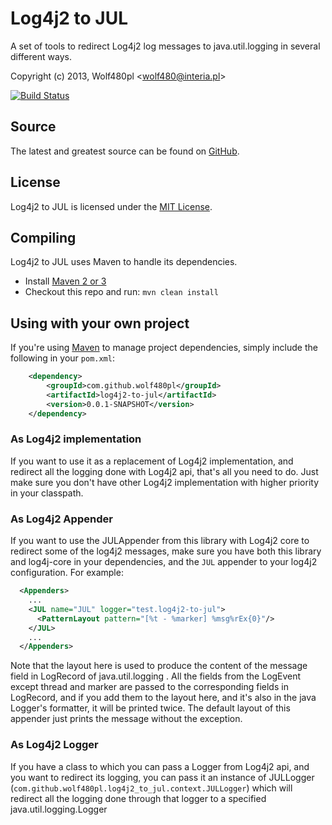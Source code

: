 Log4j2 to JUL
=============

A set of tools to redirect Log4j2 log messages to java.util.logging in several different ways.

Copyright (c) 2013, Wolf480pl <<wolf480@interia.pl>>

[![Build Status](https://travis-ci.org/Wolf480pl/log4j2-to-jul.png?branch=master)](https://travis-ci.org/Wolf480pl/log4j2-to-jul)

Source
------
The latest and greatest source can be found on [GitHub].

License
-------
Log4j2 to JUL is licensed under the [MIT License][License].

Compiling
---------
Log4j2 to JUL uses Maven to handle its dependencies.

* Install [Maven 2 or 3](http://maven.apache.org/download.html)
* Checkout this repo and run: `mvn clean install`

Using with your own project
---------------------------
If you're using [Maven](http://maven.apache.org/download.html) to manage project dependencies, simply include the following in your `pom.xml`:
```xml
    <dependency>
        <groupId>com.github.wolf480pl</groupId>
        <artifactId>log4j2-to-jul</artifactId>
        <version>0.0.1-SNAPSHOT</version>
    </dependency>
```

### As Log4j2 implementation ###
If you want to use it as a replacement of Log4j2 implementation, and redirect all the logging done with Log4j2 api, that's all you need to do.
Just make sure you don't have other Log4j2 implementation with higher priority in your classpath. 

### As Log4j2 Appender ###
If you want to use the JULAppender from this library with Log4j2 core to redirect some of the log4j2 messages, make sure you have both this library and log4j-core in your dependencies, and the `JUL` appender to your log4j2 configuration.
For example:
```xml
  <Appenders>
    ...
    <JUL name="JUL" logger="test.log4j2-to-jul">
      <PatternLayout pattern="[%t - %marker] %msg%rEx{0}"/>
    </JUL>
    ...
  </Appenders>
```
Note that the layout here is used to produce the content of the message field in LogRecord of java.util.logging . All the fields from the LogEvent except thread and marker are passed to the corresponding fields in LogRecord, and if you add them to the layout here, and it's also in the java Logger's formatter, it will be printed twice. The default layout of this appender just prints the message without the exception.

### As Log4j2 Logger ###
If you have a class to which you can pass a Logger from Log4j2 api, and you want to redirect its logging, you can pass it an instance of JULLogger (`com.github.wolf480pl.log4j2_to_jul.context.JULLogger`) which will redirect all the logging done through that logger to a specified java.util.logging.Logger


[GitHub]: https://github.com/Wolf480pl/log4j2-to-jul
[License]: http://opensource.org/licenses/MIT
